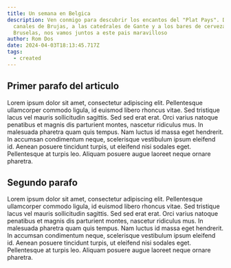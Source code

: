 ```yaml
---
title: Un semana en Belgica
description: Ven conmigo para descubrir los encantos del "Plat Pays". De los
  canales de Brujas, a las catedrales de Gante y a los bares de cervezas de
  Bruselas, nos vamos juntos a este pais maravilloso
author: Rom Dos
date: 2024-04-03T18:13:45.717Z
tags:
  - created
---
```

## **P﻿rimer parafo del articulo**

Lorem ipsum dolor sit amet, consectetur adipiscing elit. Pellentesque ullamcorper commodo ligula, id euismod libero rhoncus vitae. Sed tristique lacus vel mauris sollicitudin sagittis. Sed sed erat erat. Orci varius natoque penatibus et magnis dis parturient montes, nascetur ridiculus mus. In malesuada pharetra quam quis tempus. Nam luctus id massa eget hendrerit. In accumsan condimentum neque, scelerisque vestibulum ipsum eleifend id. Aenean posuere tincidunt turpis, ut eleifend nisi sodales eget. Pellentesque at turpis leo. Aliquam posuere augue laoreet neque ornare pharetra.



## S﻿egundo parafo

Lorem ipsum dolor sit amet, consectetur adipiscing elit. Pellentesque ullamcorper commodo ligula, id euismod libero rhoncus vitae. Sed tristique lacus vel mauris sollicitudin sagittis. Sed sed erat erat. Orci varius natoque penatibus et magnis dis parturient montes, nascetur ridiculus mus. In malesuada pharetra quam quis tempus. Nam luctus id massa eget hendrerit. In accumsan condimentum neque, scelerisque vestibulum ipsum eleifend id. Aenean posuere tincidunt turpis, ut eleifend nisi sodales eget. Pellentesque at turpis leo. Aliquam posuere augue laoreet neque ornare pharetra.